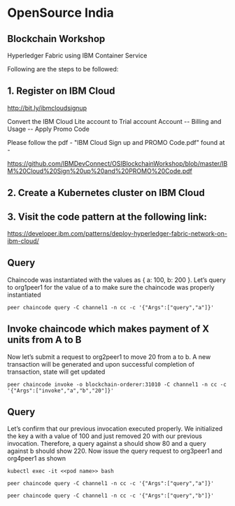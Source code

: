 # OpenSource India

## Blockchain Workshop

Hyperledger Fabric using IBM Container Service

Following are the steps to be followed:

## 1. Register on IBM Cloud

http://bit.ly/ibmcloudsignup

Convert the IBM Cloud Lite account to Trial account
Account -- Billing and Usage -- Apply Promo Code

Please follow the pdf - "IBM Cloud Sign up and PROMO Code.pdf" found at - 

https://github.com/IBMDevConnect/OSIBlockchainWorkshop/blob/master/IBM%20Cloud%20Sign%20up%20and%20PROMO%20Code.pdf

## 2. Create a Kubernetes cluster on IBM Cloud

## 3. Visit the code pattern at the following link:

https://developer.ibm.com/patterns/deploy-hyperledger-fabric-network-on-ibm-cloud/

## Query 

Chaincode was instantiated with the values as { a: 100, b: 200 }. Let’s query to org1peer1 for the value of a to make sure the chaincode was properly instantiated

``` 
peer chaincode query -C channel1 -n cc -c '{"Args":["query","a"]}'

```

## Invoke chaincode which makes payment of X units from A to B

Now let’s submit a request to org2peer1 to move 20 from a to b. A new transaction will be generated and upon successful completion of transaction, state will get updated

```
peer chaincode invoke -o blockchain-orderer:31010 -C channel1 -n cc -c '{"Args":["invoke","a","b","20"]}'

```
## Query

Let’s confirm that our previous invocation executed properly. We initialized the key a with a value of 100 and just removed 20 with our previous invocation. Therefore, a query against a should show 80 and a query against b should show 220. Now issue the query request to org3peer1 and org4peer1 as shown

```
kubectl exec -it <<pod name>> bash
  
peer chaincode query -C channel1 -n cc -c '{"Args":["query","a"]}'

peer chaincode query -C channel1 -n cc -c '{"Args":["query","b"]}'

```

